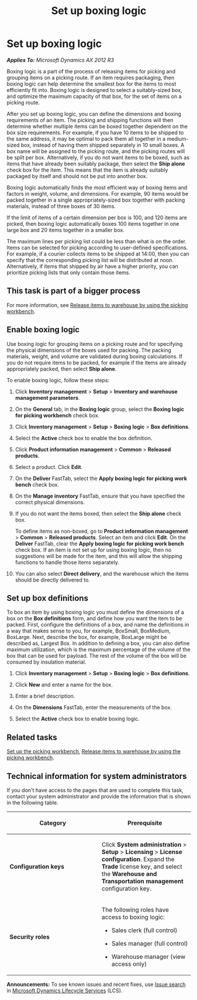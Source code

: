 ﻿---
title: Set up boxing logic
TOCTitle: Set up boxing logic
ms:assetid: 93bd146a-50ba-423c-adae-d39436197216
ms:mtpsurl: https://technet.microsoft.com/en-us/library/Dn715973(v=AX.60)
ms:contentKeyID: 62200120
ms.date: 05/01/2014
mtps_version: v=AX.60
---

# Set up boxing logic 


_**Applies To:** Microsoft Dynamics AX 2012 R3_

Boxing logic is a part of the process of releasing items for picking and grouping items on a picking route. If an item requires packaging, then boxing logic can help determine the smallest box for the items to most efficiently fit into. Boxing logic is designed to select a suitably-sized box, and optimize the maximum capacity of that box, for the set of items on a picking route.

After you set up boxing logic, you can define the dimensions and boxing requirements of an item. The picking and shipping functions will then determine whether multiple items can be boxed together dependent on the box size requirements. For example, if you have 10 items to be shipped to the same address, it may be optimal to pack them all together in a medium-sized box, instead of having them shipped separately in 10 small boxes. A box name will be assigned to the picking route, and the picking routes will be split per box. Alternatively, if you do not want items to be boxed, such as items that have already been suitably package, then select the **Ship alone** check box for the item. This means that the item is already suitably packaged by itself and should not be put into another box.

Boxing logic automatically finds the most efficient way of boxing items and factors in weight, volume, and dimensions. For example, 90 items would be packed together in a single appropriately-sized box together with packing materials, instead of three boxes of 30 items.

If the limit of items of a certain dimension per box is 100, and 120 items are picked, then boxing logic automatically boxes 100 items together in one large box and 20 items together in a smaller box.

The maximum lines per picking list could be less than what is on the order. Items can be selected for picking according to user-defined specifications. For example, if a courier collects items to be shipped at 14:00, then you can specify that the corresponding picking list will be distributed at noon. Alternatively, if items that shipped by air have a higher priority, you can prioritize picking lists that only contain those items.

## This task is part of a bigger process

For more information, see [Release items to warehouse by using the picking workbench](release-items-to-warehouse-by-using-the-picking-workbench.md).

## Enable boxing logic

Use boxing logic for grouping items on a picking route and for specifying the physical dimensions of the boxes used for packing. The packing materials, weight, and volume are validated during boxing calculations. If you do not require items to be packed, for example if the items are already appropriately packed, then select **Ship alone**.

To enable boxing logic, follow these steps:

1.  Click **Inventory management** \> **Setup** \> **Inventory and warehouse management parameters**.

2.  On the **General** tab, in the **Boxing logic** group, select the **Boxing logic for picking workbench** check box.

3.  Click **Inventory management** \> **Setup** \> **Boxing logic** \> **Box definitions**.

4.  Select the **Active** check box to enable the box definition.

5.  Click **Product information management** \> **Common** \> **Released products**.

6.  Select a product. Click **Edit**.

7.  On the **Deliver** FastTab, select the **Apply boxing logic for picking work bench** check box.

8.  On the **Manage inventory** FastTab, ensure that you have specified the correct physical dimensions.

9.  If you do not want the items boxed, then select the **Ship alone** check box.
    
    To define items as non-boxed, go to **Product information management** \> **Common** \> **Released products**. Select an item and click **Edit**. On the **Deliver** FastTab, clear the **Apply boxing logic for picking work bench** check box. If an item is not set up for using boxing logic, then no suggestions will be made for the item, and this will allow the shipping functions to handle those items separately.

10. You can also select **Direct delivery**, and the warehouse which the items should be directly delivered to.

## Set up box definitions

To box an item by using boxing logic you must define the dimensions of a box on the **Box definitions** form, and define how you want the item to be packed. First, configure the definitions of a box, and name the definitions in a way that makes sense to you, for example, BoxSmall, BoxMedium, BoxLarge. Next, describe the box, for example, BoxLarge might be described as, Largest Box. In addition to defining a box, you can also define maximum utilization, which is the maximum percentage of the volume of the box that can be used for payload. The rest of the volume of the box will be consumed by insulation material.

1.  Click **Inventory management** \> **Setup** \> **Boxing logic** \> **Box definitions**.

2.  Click **New** and enter a name for the box.

3.  Enter a brief description.

4.  On the **Dimensions** FastTab, enter the measurements of the box.

5.  Select the **Active** check box to enable boxing logic.

## Related tasks

[Set up the picking workbench](set-up-the-picking-workbench.md), [Release items to warehouse by using the picking workbench](release-items-to-warehouse-by-using-the-picking-workbench.md).

## Technical information for system administrators

If you don't have access to the pages that are used to complete this task, contact your system administrator and provide the information that is shown in the following table.

<table>
<colgroup>
<col style="width: 50%" />
<col style="width: 50%" />
</colgroup>
<thead>
<tr class="header">
<th><p>Category</p></th>
<th><p>Prerequisite</p></th>
</tr>
</thead>
<tbody>
<tr class="odd">
<td><p><strong>Configuration keys</strong></p></td>
<td><p>Click <strong>System administration</strong> &gt; <strong>Setup</strong> &gt; <strong>Licensing</strong> &gt; <strong>License configuration</strong>. Expand the <strong>Trade</strong> license key, and select the <strong>Warehouse and Transportation management</strong> configuration key.</p></td>
</tr>
<tr class="even">
<td><p><strong>Security roles</strong></p></td>
<td><p>The following roles have access to boxing logic:</p>
<ul>
<li><p>Sales clerk (full control)</p></li>
<li><p>Sales manager (full control)</p></li>
<li><p>Warehouse manager (view access only)</p></li>
</ul></td>
</tr>
</tbody>
</table>

  
**Announcements:** To see known issues and recent fixes, use [Issue search](http://go.microsoft.com/fwlink/?linkid=389258) in [Microsoft Dynamics Lifecycle Services](http://go.microsoft.com/fwlink/?linkid=306505) (LCS).


